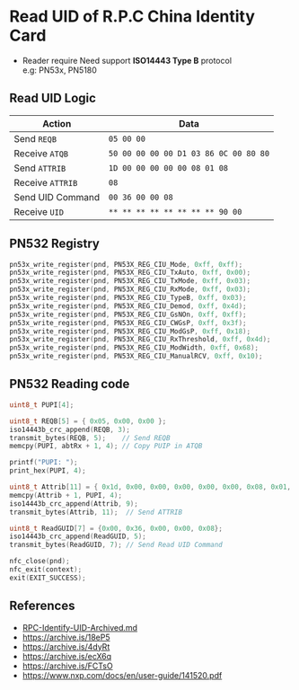 # Read UID of R.P.C China Identity Card

- Reader require Need support **ISO14443 Type B** protocol
  <br>e.g: PN53x, PN5180

## Read UID Logic

| Action           | Data                                  |
| ---------------- | ------------------------------------- |
| Send `REQB`      | `05 00 00`                            |
| Receive `ATQB`   | `50 00 00 00 00 D1 03 86 0C 00 80 80` |
| Send `ATTRIB`    | `1D 00 00 00 00 00 08 01 08`          |
| Receive `ATTRIB` | `08`                                  |
| Send UID Command | `00 36 00 00 08`                      |
| Receive `UID`    | `** ** ** ** ** ** ** ** 90 00`       |

## PN532 Registry

```c
pn53x_write_register(pnd, PN53X_REG_CIU_Mode, 0xff, 0xff);
pn53x_write_register(pnd, PN53X_REG_CIU_TxAuto, 0xff, 0x00);
pn53x_write_register(pnd, PN53X_REG_CIU_TxMode, 0xff, 0x03);
pn53x_write_register(pnd, PN53X_REG_CIU_RxMode, 0xff, 0x03);
pn53x_write_register(pnd, PN53X_REG_CIU_TypeB, 0xff, 0x03);
pn53x_write_register(pnd, PN53X_REG_CIU_Demod, 0xff, 0x4d);
pn53x_write_register(pnd, PN53X_REG_CIU_GsNOn, 0xff, 0xff);
pn53x_write_register(pnd, PN53X_REG_CIU_CWGsP, 0xff, 0x3f);
pn53x_write_register(pnd, PN53X_REG_CIU_ModGsP, 0xff, 0x18);
pn53x_write_register(pnd, PN53X_REG_CIU_RxThreshold, 0xff, 0x4d);
pn53x_write_register(pnd, PN53X_REG_CIU_ModWidth, 0xff, 0x68);
pn53x_write_register(pnd, PN53X_REG_CIU_ManualRCV, 0xff, 0x10);
```

## PN532 Reading code

```c
uint8_t PUPI[4];

uint8_t REQB[5] = { 0x05, 0x00, 0x00 };
iso14443b_crc_append(REQB, 3);
transmit_bytes(REQB, 5);    // Send REQB
memcpy(PUPI, abtRx + 1, 4); // Copy PUIP in ATQB

printf("PUPI: ");
print_hex(PUPI, 4);

uint8_t Attrib[11] = { 0x1d, 0x00, 0x00, 0x00, 0x00, 0x00, 0x08, 0x01, 0x01 };
memcpy(Attrib + 1, PUPI, 4);
iso14443b_crc_append(Attrib, 9);
transmit_bytes(Attrib, 11);  // Send ATTRIB

uint8_t ReadGUID[7] = {0x00, 0x36, 0x00, 0x00, 0x08};
iso14443b_crc_append(ReadGUID, 5);
transmit_bytes(ReadGUID, 7); // Send Read UID Command

nfc_close(pnd);
nfc_exit(context);
exit(EXIT_SUCCESS);
```

## References

- [RPC-Identify-UID-Archived.md](RPC-Identify-UID-Archived.md)
- <https://archive.is/18eP5>
- <https://archive.is/4dyRt>
- <https://archive.is/ecX6q>
- <https://archive.is/FCTsO>
- <https://www.nxp.com/docs/en/user-guide/141520.pdf>

